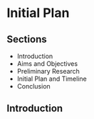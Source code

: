 # Initial Plan

## Sections
- Introduction 
- Aims and Objectives
- Preliminary Research
- Initial Plan and Timeline
- Conclusion

## Introduction
